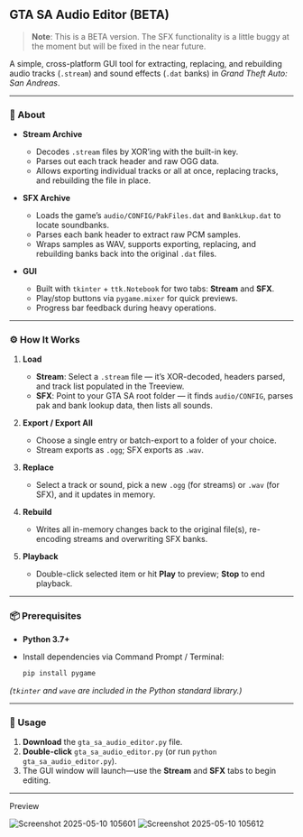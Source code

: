 ## GTA SA Audio Editor (BETA)

> **Note**: This is a BETA version. The SFX functionality is a little buggy at the moment but will be fixed in the near future.

A simple, cross-platform GUI tool for extracting, replacing, and rebuilding audio tracks (`.stream`) and sound effects (`.dat` banks) in *Grand Theft Auto: San Andreas*.

---

### 📝 About

* **Stream Archive**

  * Decodes `.stream` files by XOR’ing with the built-in key.
  * Parses out each track header and raw OGG data.
  * Allows exporting individual tracks or all at once, replacing tracks, and rebuilding the file in place.

* **SFX Archive**

  * Loads the game’s `audio/CONFIG/PakFiles.dat` and `BankLkup.dat` to locate soundbanks.
  * Parses each bank header to extract raw PCM samples.
  * Wraps samples as WAV, supports exporting, replacing, and rebuilding banks back into the original `.dat` files.

* **GUI**

  * Built with `tkinter` + `ttk.Notebook` for two tabs: **Stream** and **SFX**.
  * Play/stop buttons via `pygame.mixer` for quick previews.
  * Progress bar feedback during heavy operations.

---

### ⚙️ How It Works

1. **Load**

   * **Stream**: Select a `.stream` file — it’s XOR-decoded, headers parsed, and track list populated in the Treeview.
   * **SFX**: Point to your GTA SA root folder — it finds `audio/CONFIG`, parses pak and bank lookup data, then lists all sounds.

2. **Export / Export All**

   * Choose a single entry or batch-export to a folder of your choice.
   * Stream exports as `.ogg`; SFX exports as `.wav`.

3. **Replace**

   * Select a track or sound, pick a new `.ogg` (for streams) or `.wav` (for SFX), and it updates in memory.

4. **Rebuild**

   * Writes all in-memory changes back to the original file(s), re-encoding streams and overwriting SFX banks.

5. **Playback**

   * Double-click selected item or hit **Play** to preview; **Stop** to end playback.

---

### 📦 Prerequisites

* **Python 3.7+**
* Install dependencies via Command Prompt / Terminal:

  ```bash
  pip install pygame
  ```

*(`tkinter` and `wave` are included in the Python standard library.)*

---

### 🚀 Usage

1. **Download** the `gta_sa_audio_editor.py` file.
2. **Double-click** `gta_sa_audio_editor.py` (or run `python gta_sa_audio_editor.py`).
3. The GUI window will launch—use the **Stream** and **SFX** tabs to begin editing.

---
Preview

![Screenshot 2025-05-10 105601](https://github.com/user-attachments/assets/f4520fb3-d300-41ee-8a93-40e75659ec14)
![Screenshot 2025-05-10 105612](https://github.com/user-attachments/assets/17ec4be7-b76f-4dcc-8877-207356c6fe6f)
